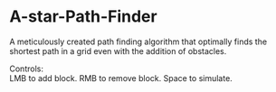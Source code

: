 # A-star-Path-Finder
A meticulously created path finding algorithm that optimally finds the shortest path in a grid even with the addition of obstacles.

Controls: <br>
LMB to add block. </n>
RMB to remove block.
Space to simulate.
